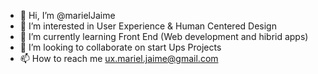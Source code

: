 - 👋 Hi, I’m @marielJaime
- 👀 I’m interested in User Experience & Human Centered Design
- 🌱 I’m currently learning Front End (Web development and hibrid apps)
- 💞️ I’m looking to collaborate on start Ups Projects
- 📫 How to reach me ux.mariel.jaime@gmail.com

<!---
marielJaime/marielJaime is a ✨ special ✨ repository because its `README.md` (this file) appears on your GitHub profile.
You can click the Preview link to take a look at your changes.
--->
